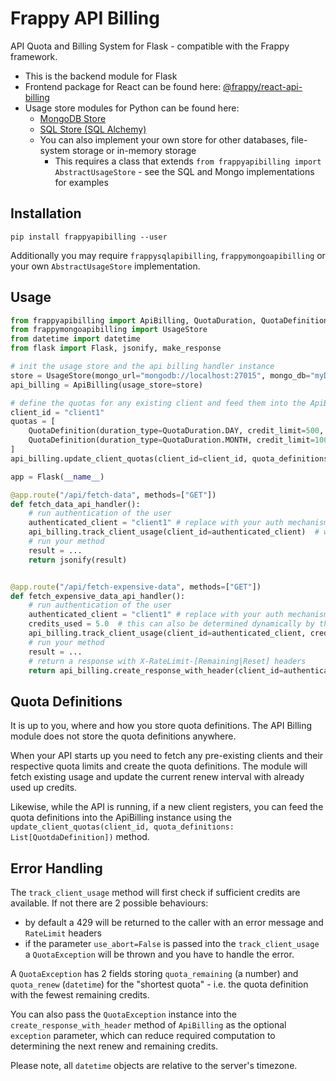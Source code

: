 # Frappy API Billing

API Quota and Billing System for Flask - compatible with the Frappy framework.

- This is the backend module for Flask
- Frontend package for React can be found here: 
  [@frappy/react-api-billing](http://github.com/ilfrich/frappy-react-api-billing)
- Usage store modules for Python can be found here:
    - [MongoDB Store](http://github.com/ilfrich/frappy-py-mongo-api-billing-store)
    - [SQL Store (SQL Alchemy)](http://github.com/ilfrich/frappy-py-sql-api-billing-store)
    - You can also implement your own store for other databases, file-system storage or in-memory storage
        - This requires a class that extends `from frappyapibilling import AbstractUsageStore` - see the SQL and Mongo 
          implementations for examples
    
## Installation

```shell
pip install frappyapibilling --user
```

Additionally you may require `frappysqlapibilling`, `frappymongoapibilling` or your own `AbstractUsageStore` 
 implementation.

## Usage

```python
from frappyapibilling import ApiBilling, QuotaDuration, QuotaDefinition
from frappymongoapibilling import UsageStore
from datetime import datetime
from flask import Flask, jsonify, make_response

# init the usage store and the api billing handler instance
store = UsageStore(mongo_url="mongodb://localhost:27015", mongo_db="myDbName", collection_name="apiUsage")
api_billing = ApiBilling(usage_store=store)

# define the quotas for any existing client and feed them into the ApiBilling instance
client_id = "client1"
quotas = [
    QuotaDefinition(duration_type=QuotaDuration.DAY, credit_limit=500, start_date=datetime(2022, 1, 1)),
    QuotaDefinition(duration_type=QuotaDuration.MONTH, credit_limit=10000, start_date=datetime(2022, 1, 1)),
]
api_billing.update_client_quotas(client_id=client_id, quota_definitions=quotas)

app = Flask(__name__)

@app.route("/api/fetch-data", methods=["GET"])
def fetch_data_api_handler():
    # run authentication of the user
    authenticated_client = "client1" # replace with your auth mechanism
    api_billing.track_client_usage(client_id=authenticated_client)  # will abort if insufficient credits and deduct 1 credit
    # run your method
    result = ...
    return jsonify(result)


@app.route("/api/fetch-expensive-data", methods=["GET"])
def fetch_expensive_data_api_handler():
    # run authentication of the user
    authenticated_client = "client1" # replace with your auth mechanism
    credits_used = 5.0  # this can also be determined dynamically by the request
    api_billing.track_client_usage(client_id=authenticated_client, credits_used=credits_used)  
    # run your method
    result = ...
    # return a response with X-RateLimit-[Remaining|Reset] headers
    return api_billing.create_response_with_header(client_id=authenticated_client, response_body=jsonify(result))
```

## Quota Definitions

It is up to you, where and how you store quota definitions. The API Billing module does not store the quota definitions 
 anywhere. 

When your API starts up you need to fetch any pre-existing clients and their respective quota limits and 
 create the quota definitions. The module will fetch existing usage and update the current renew interval with already 
 used up credits.

Likewise, while the API is running, if a new client registers, you can feed the quota definitions into the ApiBilling
instance using the `update_client_quotas(client_id, quota_definitions: List[QuotdaDefinition])` method.

## Error Handling

The `track_client_usage` method will first check if sufficient credits are available. If not there are 2 possible 
 behaviours:

- by default a 429 will be returned to the caller with an error message and `RateLimit` headers
- if the parameter `use_abort=False` is passed into the `track_client_usage` a `QuotaException` will be thrown and you
 have to handle the error.

A `QuotaException` has 2 fields storing `quota_remaining` (a number) and `quota_renew` (`datetime`) for the "shortest 
 quota" - i.e. the quota definition with the fewest remaining credits.

You can also pass the `QuotaException` instance into the `create_response_with_header` method of `ApiBilling` as the 
 optional `exception` parameter, which can reduce required computation to determining the next renew and remaining 
 credits. 

Please note, all `datetime` objects are relative to the server's timezone.
